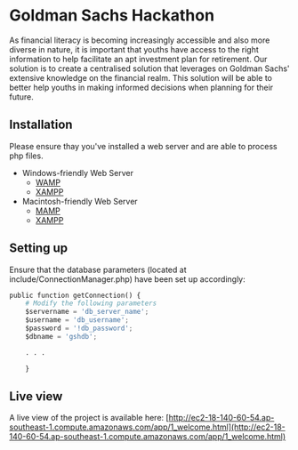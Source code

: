 # Goldman Sachs Hackathon

As financial literacy is becoming increasingly accessible and also more diverse in nature, it is important that youths have access to the right information to help facilitate an apt investment plan for retirement. Our solution is to create a centralised solution that leverages on Goldman Sachs' extensive knowledge on the financial realm. This solution will be able to better help youths in making informed decisions when planning for their future. 

## Installation

Please ensure thay you've installed a web server and are able to process php files.

* Windows-friendly Web Server
  * [WAMP](https://sourceforge.net/projects/wampserver/)
  * [XAMPP](https://www.apachefriends.org/download.html)
* Macintosh-friendly Web Server
  * [MAMP](https://www.mamp.info/en/downloads/)
  * [XAMPP](https://www.apachefriends.org/download.html)


## Setting up

Ensure that the database parameters (located at include/ConnectionManager.php) have been set up accordingly:

```python
public function getConnection() {
	# Modify the following parameters
    $servername = 'db_server_name';
    $username = 'db_username';
    $password = '!db_password';
    $dbname = 'gshdb';

    . . .

    }
```

## Live view 
A live view of the project is available here: [http://ec2-18-140-60-54.ap-southeast-1.compute.amazonaws.com/app/1_welcome.html](http://ec2-18-140-60-54.ap-southeast-1.compute.amazonaws.com/app/1_welcome.html)
